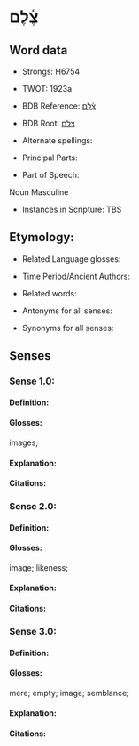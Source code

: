 # צֶ֫לֶם

<!-- Status: S2="NeedsEdits" -->
<!-- Lexica used for edits:   -->

## Word data

* Strongs: H6754

* TWOT: 1923a

* BDB Reference: [צֶ֫לֶם](rc://en/bdb/dict/r.ce.ab)

* BDB Root: [צלם](rc://en/bdb/dict/r.ce.aa)

* Alternate spellings:

* Principal Parts:

* Part of Speech:

Noun Masculine

* Instances in Scripture: TBS

## Etymology:

* Related Language glosses:

* Time Period/Ancient Authors:

* Related words:

* Antonyms for all senses:

* Synonyms for all senses:

## Senses

### Sense 1.0:

#### Definition:

#### Glosses:

images; 

#### Explanation:

#### Citations:



### Sense 2.0:

#### Definition:

#### Glosses:

image; likeness; 

#### Explanation:

#### Citations:



### Sense 3.0:

#### Definition:

#### Glosses:

mere; empty; image; semblance; 

#### Explanation:

#### Citations:



